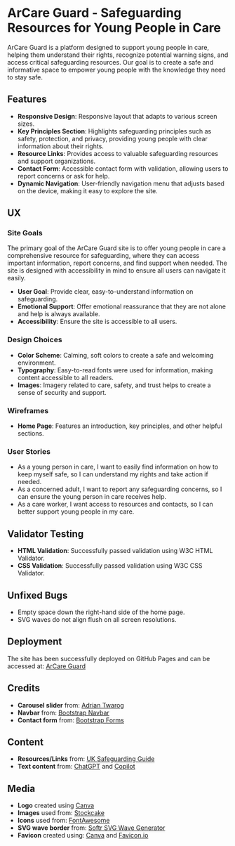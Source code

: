 # ArCare Guard - Safeguarding Resources for Young People in Care

ArCare Guard is a platform designed to support young people in care, helping them understand their rights, recognize potential warning signs, and access critical safeguarding resources. Our goal is to create a safe and informative space to empower young people with the knowledge they need to stay safe.

## Features

- **Responsive Design**: Responsive layout that adapts to various screen sizes.
- **Key Principles Section**: Highlights safeguarding principles such as safety, protection, and privacy, providing young people with clear information about their rights.
- **Resource Links**: Provides access to valuable safeguarding resources and support organizations.
- **Contact Form**: Accessible contact form with validation, allowing users to report concerns or ask for help.
- **Dynamic Navigation**: User-friendly navigation menu that adjusts based on the device, making it easy to explore the site.

## UX

### Site Goals

The primary goal of the ArCare Guard site is to offer young people in care a comprehensive resource for safeguarding, where they can access important information, report concerns, and find support when needed. The site is designed with accessibility in mind to ensure all users can navigate it easily.

- **User Goal**: Provide clear, easy-to-understand information on safeguarding.
- **Emotional Support**: Offer emotional reassurance that they are not alone and help is always available.
- **Accessibility**: Ensure the site is accessible to all users.

### Design Choices

- **Color Scheme**: Calming, soft colors to create a safe and welcoming environment.
- **Typography**: Easy-to-read fonts were used for information, making content accessible to all readers.
- **Images**: Imagery related to care, safety, and trust helps to create a sense of security and support.

### Wireframes

- **Home Page**: Features an introduction, key principles, and other helpful sections.

### User Stories

- As a young person in care, I want to easily find information on how to keep myself safe, so I can understand my rights and take action if needed.
- As a concerned adult, I want to report any safeguarding concerns, so I can ensure the young person in care receives help.
- As a care worker, I want access to resources and contacts, so I can better support young people in my care.

## Validator Testing

- **HTML Validation**: Successfully passed validation using W3C HTML Validator.
- **CSS Validation**: Successfully passed validation using W3C CSS Validator.

## Unfixed Bugs

- Empty space down the right-hand side of the home page.
- SVG waves do not align flush on all screen resolutions.

## Deployment

The site has been successfully deployed on GitHub Pages and can be accessed at: [ArCare Guard](https://rayet01.github.io/ArCare-Guard/index.html)

## Credits

- **Carousel slider** from: [Adrian Twarog](https://dev.to/adriantwarog/carousel-slider-tutorial-bootstrap-5-37ha)
- **Navbar** from: [Bootstrap Navbar](https://getbootstrap.com/docs/5.0/components/navbar/)
- **Contact form** from: [Bootstrap Forms](https://getbootstrap.com/docs/5.0/forms/)

## Content

- **Resources/Links** from: [UK Safeguarding Guide](https://www.gov.uk/guidance/district-provision-tool/safeguarding)
- **Text content** from: [ChatGPT](https://chatgpt.com) and [Copilot](https://copilot.microsoft.com)

## Media

- **Logo** created using [Canva](https://www.canva.com)
- **Images** used from: [Stockcake](https://www.stockcake.com)
- **Icons** used from: [FontAwesome](https://fontawesome.com)
- **SVG wave border** from: [Softr SVG Wave Generator](https://www.softr.io/tools/svg-wave-generator)
- **Favicon** created using: [Canva](https://www.canva.com) and [Favicon.io](https://favicon.io/favicon-converter)
